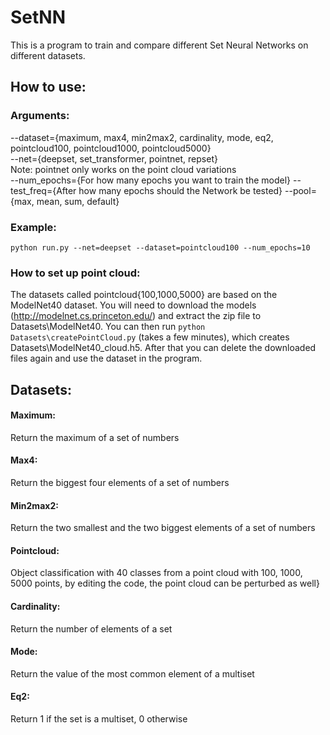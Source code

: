 # SetNN
This is a program to train and compare different Set Neural Networks on different datasets. 

## How to use:
### Arguments:

--dataset={maximum, max4, min2max2, cardinality, mode, eq2, pointcloud100, pointcloud1000, pointcloud5000}   
\--net={deepset, set_transformer, pointnet, repset}  
Note: pointnet only works on the point cloud variations  
\--num_epochs={For how many epochs you want to train the model}
\--test_freq={After how many epochs should the Network be tested}
\--pool={max, mean, sum, default}

### Example:  
```
python run.py --net=deepset --dataset=pointcloud100 --num_epochs=10
```

### How to set up point cloud:
The datasets called pointcloud{100,1000,5000} are based on the ModelNet40 dataset. You will need to download the models (http://modelnet.cs.princeton.edu/) and extract the zip file to Datasets\ModelNet40\. You can then run ``python Datasets\createPointCloud.py`` (takes a few minutes), which creates Datasets\ModelNet40_cloud.h5. After that you can delete the downloaded files again and use the dataset in the program.

## Datasets:
#### Maximum:
Return the maximum of a set of numbers
#### Max4:
Return the biggest four elements of a set of numbers
#### Min2max2:
Return the two smallest and the two biggest elements of a set of numbers
#### Pointcloud:
Object classification with 40 classes from a point cloud with 100, 1000, 5000 points, by editing the code, the point cloud can be perturbed as well}
#### Cardinality:
Return the number of elements of a set
#### Mode:
Return the value of the most common element of a multiset
#### Eq2:
Return 1 if the set is a multiset, 0 otherwise
